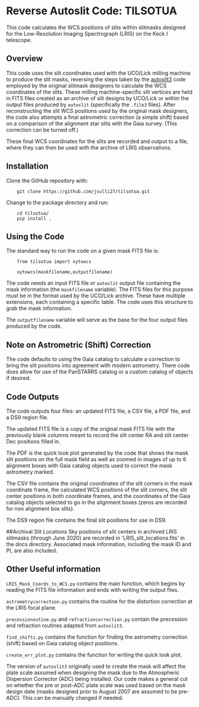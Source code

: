 # Reverse Autoslit Code: TILSOTUA

This code calculates the WCS positions of slits within slitmasks designed for the Low-Resolution Imaging Spectrograph (LRIS) on the Keck I telescope.

## Overview

This code uses the slit coordinates used with the UCO/Lick milling machine to produce the slit masks, reversing the steps taken by the [autoslit3](https://www2.keck.hawaii.edu/inst/lris/autoslit_WMKO.html) code employed by the original slitmask designers to calculate the WCS coordinates of the slits. These milling machine-specific slit vertices are held in FITS files created as an archive of slit designs by UCO/Lick or within the output files produced by `autoslit` (specifically the `.file3` files). After reconstructing the slit WCS positions used by the original mask designers, the code also attempts a final astrometric correction (a simple shift) based on a comparison of the alignment star slits with the Gaia survey. (This correction can be turned off.)

These final WCS coordinates for the slits are recorded and output to a file, where they can then be used with the archive of LRIS observations.

## Installation

Clone the GitHub repository with:

```
    git clone https://github.com/jsulli27/tilsotua.git
```

Change to the package directory and run:

```
    cd tilsotua/
    pip install .
```

## Using the Code

The standard way to run the code on a given mask FITS file is:

```
    from tilsotua import xytowcs

    xytowcs(maskfilename,outputfilename)
```

The code needs an input FITS file or `autoslit` output file containing the mask information (the `maskfilename` variable). The FITS files for this purpose must be in the format used by the UCO/Lick archive. These have multiple extensions, each containing a specific table. The code uses this structure to grab the mask information.

The `outputfilename` variable will serve as the base for the four output files produced by the code.

## Note on Astrometric (Shift) Correction

The code defaults to using the Gaia catalog to calculate a correction to bring the slit positions into agreement with modern astrometry. There code does allow for use of the PanSTARRS catalog or a custom catalog of objects if desired.


## Code Outputs

The code outputs four files: an updated FITS file, a CSV file, a PDF file, and a DS9 region file.

The updated FITS file is a copy of the original mask FITS file with the previously blank columns meant to record the slit center RA and slit center Dec positions filled in.

The PDF is the quick look plot generated by the code that shows the mask slit positions on the full mask field as well as zoomed in images of up to 6 alignment boxes with Gaia catalog objects used to correct the mask astrometry marked.

The CSV file contains the original coordinates of the slit corners in the mask coordinate frame, the calculated WCS positions of the slit corners, the slit center positions in both coordinate frames, and the coordinates of the Gaia catalog objects selected to go in the alignment boxes (zeros are recorded for non alignment box slits).

The DS9 region file contains the final slit positions for use in DS9.

##Archival Slit Locations
Sky positions of slit centers in archived LRIS slitmasks (through June 2020) are recorded in 'LRIS_slit_locations.fits' in the docs directory. Associated mask information, including the mask ID and PI, are also included.

## Other Useful information

`LRIS_Mask_Coords_to_WCS.py` contains the main function, which begins by reading the FITS file information and ends with writing the output files.

`astrometrycorrection.py` contains the routine for the distortion correction at the LRIS focal plane.

`precessionoutine.py` and `refractioncorrection.py` contain the precession and refraction routines adapted from `autoslit3`.

`find_shifts.py` contains the function for finding the astrometry correction (shift) based on Gaia catalog object positions.

`create_err_plot.py` contains the function for writing the quick look plot.

The version of `autoslit3` originally used to create the mask will affect the plate scale assumed when designing the mask due to the Atmospheric Dispersion Corrector (ADC) being installed. Our code makes a general cut on whether the pre or post-ADC plate scale was used based on the mask design date (masks designed prior to August 2007 are assumed to be pre-ADC). This can be manually changed if needed.
